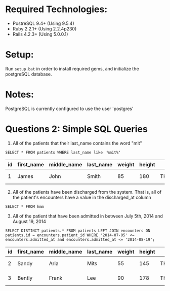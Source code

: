 # Required Technologies:
* PostreSQL 9.4+ (Using 9.5.4)
* Ruby 2.2.1+ (Using 2.2.4p230)
* Rails 4.2.3+ (Using 5.0.0.1)

# Setup:

Run ```setup.bat``` in order to install required gems, and initialize the postgreSQL database.

# Notes:

PostgreSQL is currently configured to use the user 'postgres'

# Questions 2: Simple SQL Queries

1. All of the patients that their last_name contains the word "mit"

```SELECT * FROM patients WHERE last_name like '%mit%'```

| id | first_name | middle_name | last_name | weight | height | mrn | created_at | updated_at |
| --- | --- | --- | --- | --- | --- | --- | --- | --- |
| 1 | James | John | Smith | 85 | 180 | THC123 | 2016-09-30 01:11:22.46758 | 2016-09-30 01:11:22.46758 |
 
2. All of the patients have been discharged from the system. That is, all of the patient's encounters have a value in the discharged_at column

```SELECT * FROM hmm```



3. All of the patient that have been admitted in between July 5th, 2014 and August 19, 2014

```SELECT DISTINCT patients.* FROM patients LEFT JOIN encounters ON patients.id = encounters.patient_id WHERE '2014-07-05' <= encounters.admitted_at and encounters.admitted_at <= '2014-08-19';```

| id | first_name | middle_name | last_name | weight | height |  mrn   |         created_at         |         updated_at |
|----|------------|-------------|-----------|--------|--------|--------|----------------------------|---------------------------- |
|  2 | Sandy      | Aria        | Mits      |     55 |    145 | THC124 | 2016-09-30 01:11:37.395434 | 2016-09-30 01:11:37.395434 |
|  3 | Bently     | Frank       | Lee       |     90 |    178 | THC125 | 2016-09-30 01:11:56.72654  | 2016-09-30 01:11:56.72654 |
